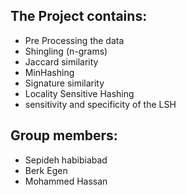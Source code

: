 ## The Project contains: 
- Pre Processing the data
- Shingling (n-grams)
- Jaccard similarity
- MinHashing
- Signature similarity
- Locality Sensitive Hashing
- sensitivity and specificity of the LSH

## Group members:
- Sepideh habibiabad
- Berk Egen
- Mohammed Hassan

